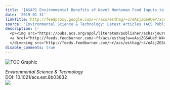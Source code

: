 ```yaml
---
title: '[ASAP] Environmental Benefits of Novel Nonhuman Food Inputs to Salmon Feeds'
date: '2019-01-31'
linkTitle: http://feedproxy.google.com/~r/acs/esthag/~3/eAsjZGSAUeY/acs.est.8b03832
source: 'Environmental Science & Technology: Latest Articles (ACS Publications)'
description: |-
  <p><img src="https://pubs.acs.org/appl/literatum/publisher/achs/journals/content/esthag/0/esthag.ahead-of-print/acs.est.8b03832/20190131/images/medium/es-2018-03832b_0004.gif" alt="TOC Graphic"/></p><div><cite>Environmental Science & Technology</cite></div><div>DOI: 10.1021/acs.est.8b03832</div><div class="feedflare">
  <a href="http://feeds.feedburner.com/~ff/acs/esthag?a=eAsjZGSAUeY:W4v3NE6ob5o:yIl2AUoC8zA"><img src="http://feeds.feedburner.com/~ff/acs/esthag?d=yIl2AUoC8zA" border="0"></img></a>
  </div><img src="http://feeds.feedburner.com/~r/acs/esthag/~4/eAsjZGSAUeY" height="1" width="1" ...
disable_comments: true
---
```

<p><img src="https://pubs.acs.org/appl/literatum/publisher/achs/journals/content/esthag/0/esthag.ahead-of-print/acs.est.8b03832/20190131/images/medium/es-2018-03832b_0004.gif" alt="TOC Graphic"/></p><div><cite>Environmental Science & Technology</cite></div><div>DOI: 10.1021/acs.est.8b03832</div><div class="feedflare">
<a href="http://feeds.feedburner.com/~ff/acs/esthag?a=eAsjZGSAUeY:W4v3NE6ob5o:yIl2AUoC8zA"><img src="http://feeds.feedburner.com/~ff/acs/esthag?d=yIl2AUoC8zA" border="0"></img></a>
</div><img src="http://feeds.feedburner.com/~r/acs/esthag/~4/eAsjZGSAUeY" height="1" width="1" ...